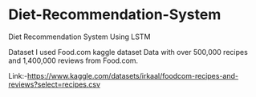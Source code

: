 # Diet-Recommendation-System
Diet Recommendation System Using LSTM

Dataset
I used Food.com kaggle dataset Data with over 500,000 recipes and 1,400,000 reviews from Food.com.

Link:-https://www.kaggle.com/datasets/irkaal/foodcom-recipes-and-reviews?select=recipes.csv
